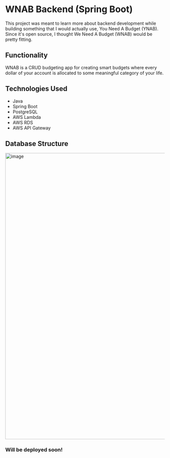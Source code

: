# WNAB Backend (Spring Boot)
This project was meant to learn more about backend development while building something that I would actually use, You Need A Budget (YNAB). Since it's open source, I thought We Need A Budget (WNAB) would be pretty fitting.

## Functionality
WNAB is a CRUD budgeting app for creating smart budgets where every dollar of your account is allocated to some meaningful category of your life.

## Technologies Used
- Java
- Spring Boot
- PostgreSQL
- AWS Lambda
- AWS RDS
- AWS API Gateway

## Database Structure
<img width="906" alt="image" src="https://github.com/user-attachments/assets/ad69be45-e8c3-4962-a089-8b34eecf6881" />

### Will be deployed soon!
